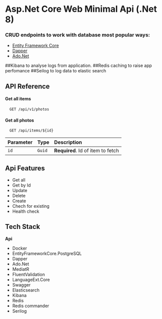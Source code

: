 
# Asp.Net Core Web Minimal Api (.Net 8)




 ### CRUD endpoints to work with database most popular ways:

 - [Entity Framework Core](https://learn.microsoft.com/en-us/ef/core/)
 - [Dapper](https://www.learndapper.com/)
 - [Ado.Net](https://learn.microsoft.com/en-us/dotnet/framework/data/adonet/ado-net-overview)

 ##Kibana to analyse logs from application.
 ##Redis caching to raise app perfomance
 ##Seilog to log data to elastic search


## API Reference

#### Get all items

```http
  GET /api/v1/photos
```


#### Get all photos

```http
  GET /api/items/${id}
```

| Parameter | Type     | Description                       |
| :-------- | :------- | :-------------------------------- |
| `id`      | `Guid` | **Required**. Id of item to fetch |




## Api Features

- Get all 
- Get by Id
- Update 
- Delete
- Create
- Chech for existing
- Health check


## Tech Stack

**Api** 
- Docker
- EntityFrameworkCore.PostgreSQL
- Dapper
- Ado.Net 
- MediatR 
- FluentValidation
- LanguageExt.Core
- Swagger
- Elasticsearch
- Kibana
- Redis
- Redis commander
- Serilog

